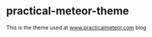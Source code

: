practical-meteor-theme
======================

This is the theme used at www.practicalmeteor.com blog
